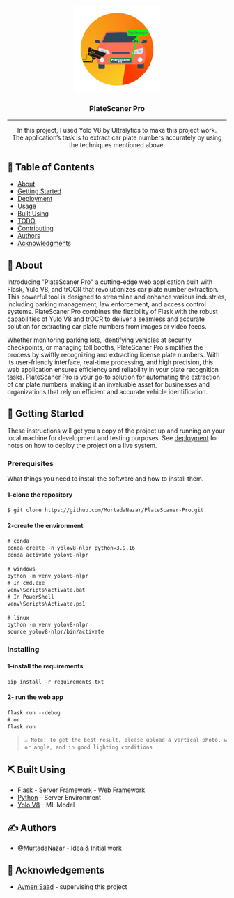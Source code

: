<p align="center">
  <a href="" rel="https://github.com/MurtadaNazar/PlateScaner-Pro">
 <img width=200px height=200px src="./static/logo.png" alt="Project logo"></a>
</p>

<h3 align="center">PlateScaner Pro</h3>

---

<p align="center"> In this project, I used Yolo V8 by Ultralytics to make this project work.
    <br>
The application’s task is to extract car plate numbers accurately by using the techniques mentioned above.
</p>

## 📝 Table of Contents

- [About](#about)
- [Getting Started](#getting_started)
- [Deployment](#deployment)
- [Usage](#usage)
- [Built Using](#built_using)
- [TODO](../TODO.md)
- [Contributing](../CONTRIBUTING.md)
- [Authors](#authors)
- [Acknowledgments](#acknowledgement)

## 🧐 About <a name = "about"></a>

Introducing "PlateScaner Pro" a cutting-edge web application built with Flask, Yulo V8, and trOCR that revolutionizes car plate number extraction. This powerful tool is designed to streamline and enhance various industries, including parking management, law enforcement, and access control systems. PlateScaner Pro combines the flexibility of Flask with the robust capabilities of Yulo V8 and trOCR to deliver a seamless and accurate solution for extracting car plate numbers from images or video feeds.

Whether monitoring parking lots, identifying vehicles at security checkpoints, or managing toll booths, PlateScaner Pro simplifies the process by swiftly recognizing and extracting license plate numbers. With its user-friendly interface, real-time processing, and high precision, this web application ensures efficiency and reliability in your plate recognition tasks. PlateScaner Pro is your go-to solution for automating the extraction of car plate numbers, making it an invaluable asset for businesses and organizations that rely on efficient and accurate vehicle identification.

## 🏁 Getting Started <a name = "getting_started"></a>

These instructions will get you a copy of the project up and running on your local machine for development and testing purposes. See [deployment](#deployment) for notes on how to deploy the project on a live system.

### Prerequisites

What things you need to install the software and how to install them.

#### 1-clone the repository

```shell
$ git clone https://github.com/MurtadaNazar/PlateScaner-Pro.git
```

#### 2-create the environment

```shell
# conda
conda create -n yolov8-nlpr python=3.9.16
conda activate yolov8-nlpr

# windows
python -m venv yolov8-nlpr
# In cmd.exe
venv\Scripts\activate.bat
# In PowerShell
venv\Scripts\Activate.ps1

# linux
python -m venv yolov8-nlpr
source yolov8-nlpr/bin/activate
```

### Installing

#### 1-install the requirements

```shell
pip install -r requirements.txt
```

#### 2- run the web app

```shell
flask run --debug
# or
flask run
```

> ```bash
> ⚠️ Note: To get the best result, please upload a vertical photo, without tilt
> or angle, and in good lighting conditions
> ```

## ⛏️ Built Using <a name = "built_using"></a>

- [Flask](https://flask.palletsprojects.com/en/2.3.x/) - Server Framework - Web Framework
- [Python](https://www.python.org/) - Server Environment
- [Yolo V8](https://docs.ultralytics.com/) - ML Model

## ✍️ Authors <a name = "authors"></a>

- [@MurtadaNazar](https://github.com/MurtadaNazar) - Idea & Initial work

## 🎉 Acknowledgements <a name = "acknowledgement"></a>

- [Aymen Saad](https://scholar.google.com/citations?user=PP2qKBgAAAAJ) - supervising this project
